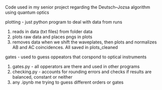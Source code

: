 Code used in my senior project regarding the Deutsch–Jozsa algorithm using quantum optics

plotting - just python program to deal with data from runs
  1) reads in data (txt files) from folder data
  2) plots raw data and places pngs in plots
  3) removes data when we shift the waveplates, then plots and normalizes AB and AC coincidences. All saved in plots_cleaned
     
gates - used to guess oppeators that corspond to optical instruments
  1) gates.py - all opperators are there and used in other programs
  2) checking.py - accounts for rounding errors and checks if results are balanced, constant or neither
  3) any .ipynb me trying to guess different orders or gates 
